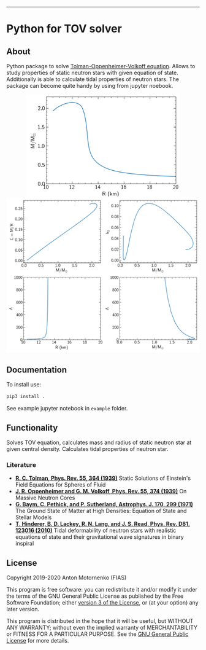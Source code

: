 -----

# Python for TOV solver

<div class="contents">

</div>

<div class="section-numbering">

</div>

## About

Python package to solve [Tolman-Oppenheimer-Volkoff
equation](https://en.wikipedia.org/wiki/Tolman%E2%80%93Oppenheimer%E2%80%93Volkoff_equation).
Allows to study properties of static neutron stars with given equation of state.
Additionally is able to calculate tidal properties of neutron stars. The package can become quite handy 
by using from jupyter noebook.

<p align="center">
    <img src="example/figures/mr.png" width="400"/>
    <img src="example/figures/tidal.png" width="600"/>
</p>

## Documentation

To install use:

``` python
pip3 install .
```

See example jupyter notebook in ``example`` folder.

## Functionality

Solves TOV equation, calculates mass and radius of static neutron star at given central density.
Calculates tidal properties of neutron star.

### Literature

- [**R. C. Tolman, Phys. Rev. 55, 364 (1939)**](https://journals.aps.org/pr/abstract/10.1103/PhysRev.55.364) Static Solutions of Einstein's Field Equations for Spheres of Fluid
- [**J. R. Oppenheimer and G. M. Volkoff, Phys. Rev. 55, 374 (1939)**](https://journals.aps.org/pr/abstract/10.1103/PhysRev.55.374) On Massive Neutron Cores
- [**G. Baym, C. Pethick, and P. Sutherland, Astrophys. J. 170, 299 (1971)**](https://doi.org/10.1086/151216) The Ground State of Matter at High Densities: Equation of State and Stellar Models
- [**T. Hinderer, B. D. Lackey, R. N. Lang, and J. S. Read, Phys. Rev. D81, 123016 (2010)**](https://journals.aps.org/prd/abstract/10.1103/PhysRevD.81.123016) Tidal deformability of neutron stars with realistic equations of state and their gravitational wave signatures in binary inspiral


## License

Copyright 2019-2020 Anton Motornenko (FIAS)

This program is free software: you can redistribute it and/or modify it
under the terms of the GNU General Public License as published by the
Free Software Foundation; either [version 3 of the
License](LICENSE.txt), or (at your option) any later version.

This program is distributed in the hope that it will be useful, but
WITHOUT ANY WARRANTY; without even the implied warranty of
MERCHANTABILITY or FITNESS FOR A PARTICULAR PURPOSE. See the [GNU
General Public License](LICENSE.txt) for more details.